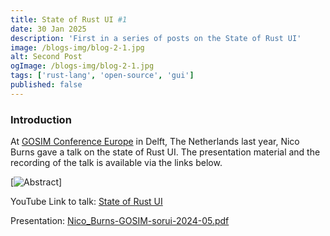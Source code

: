 ```yaml
---
title: State of Rust UI #1
date: 30 Jan 2025
description: 'First in a series of posts on the State of Rust UI'
image: /blogs-img/blog-2-1.jpg
alt: Second Post
ogImage: /blogs-img/blog-2-1.jpg
tags: ['rust-lang', 'open-source', 'gui']
published: false
---
```


### Introduction

At [GOSIM Conference Europe](https://europe2024.gosim.org/) in Delft, The Netherlands last year, Nico Burns gave a talk on the state of Rust UI.
The presentation material and the recording of the talk is available via the links below.

[![Abstract](/blogs-img/blog-2-2.jpg)]

YouTube Link to talk: [State of Rust UI](https://youtu.be/G9vXU2oXVPw?si=Kj1bJon2bUdHWfcR)

Presentation: [Nico_Burns-GOSIM-sorui-2024-05.pdf](https://cdn.prod.website-files.com/65d7e6309794c80135a17b0c/66424f229c41c4b4ec4f7cfb_Nico_Burns-GOSIM-sorui-2024-05.pdf)


